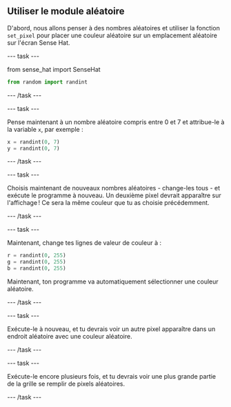 ## Utiliser le module aléatoire

D'abord, nous allons penser à des nombres aléatoires et utiliser la fonction `set_pixel` pour placer une couleur aléatoire sur un emplacement aléatoire sur l'écran Sense Hat.

--- task ---

from sense_hat import SenseHat

```python
from random import randint
```

--- /task ---

--- task ---

Pense maintenant à un nombre aléatoire compris entre 0 et 7 et attribue-le à la variable `x`, par exemple :

```python
x = randint(0, 7)
y = randint(0, 7)
```

--- /task ---

--- task ---

Choisis maintenant de nouveaux nombres aléatoires - change-les tous - et exécute le programme à nouveau. Un deuxième pixel devrait apparaître sur l'affichage ! Ce sera la même couleur que tu as choisie précédemment.

--- /task ---

--- task ---

Maintenant, change tes lignes de valeur de couleur à :

```python
r = randint(0, 255)
g = randint(0, 255)
b = randint(0, 255)
```

Maintenant, ton programme va automatiquement sélectionner une couleur aléatoire.

--- /task ---

--- task ---

Exécute-le à nouveau, et tu devrais voir un autre pixel apparaître dans un endroit aléatoire avec une couleur aléatoire.

--- /task ---

--- task ---

Exécute-le encore plusieurs fois, et tu devrais voir une plus grande partie de la grille se remplir de pixels aléatoires.

--- /task ---
